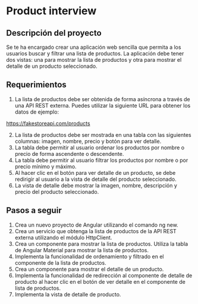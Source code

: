 # Product interview

## Descripción del proyecto

Se te ha encargado crear una aplicación web sencilla que permita a los usuarios buscar y filtrar una lista de productos. La aplicación debe tener dos vistas: una para mostrar la lista de productos y otra para mostrar el detalle de un producto seleccionado.

## Requerimientos

1. La lista de productos debe ser obtenida de forma asíncrona a través de una API REST externa. Puedes utilizar la siguiente URL para obtener los datos de ejemplo:

https://fakestoreapi.com/products

2. La lista de productos debe ser mostrada en una tabla con las siguientes columnas: imagen, nombre, precio y botón para ver detalle.
3. La tabla debe permitir al usuario ordenar los productos por nombre o precio de forma ascendente o descendente.
4. La tabla debe permitir al usuario filtrar los productos por nombre o por precio mínimo y máximo.
5. Al hacer clic en el botón para ver detalle de un producto, se debe redirigir al usuario a la vista de detalle del producto seleccionado.
6. La vista de detalle debe mostrar la imagen, nombre, descripción y precio del producto seleccionado.

## Pasos a seguir

1. Crea un nuevo proyecto de Angular utilizando el comando ng new.
2. Crea un servicio que obtenga la lista de productos de la API REST externa utilizando el módulo HttpClient.
3. Crea un componente para mostrar la lista de productos. Utiliza la tabla de Angular Material para mostrar la lista de productos.
4. Implementa la funcionalidad de ordenamiento y filtrado en el componente de la lista de productos.
5. Crea un componente para mostrar el detalle de un producto.
6. Implementa la funcionalidad de redirección al componente de detalle de producto al hacer clic en el botón de ver detalle en el componente de lista de productos.
7. Implementa la vista de detalle de producto.
